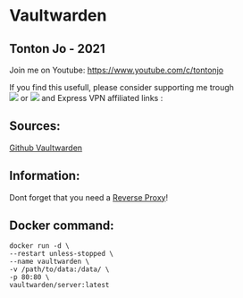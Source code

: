 # Vaultwarden

## Tonton Jo - 2021
Join me on Youtube: https://www.youtube.com/c/tontonjo

If you find this usefull, please consider supporting me trough  
<a href="https://www.buymeacoffee.com/tontonjo"><img src="https://www.buymeacoffee.com/assets/img/custom_images/orange_img.png"></a> or <a href="https://www.buymeacoffee.com/tontonjo"><img src="https://i.ibb.co/KjWSd95/banner-bleu.png"></a> and Express VPN affiliated links :

## Sources: 
[Github Vaultwarden](https://github.com/dani-garcia/vaultwarden)  

## Information:  
Dont forget that you need a [Reverse Proxy](https://www.youtube.com/watch?v=7nyn_kfBAjk)!  

## Docker command:  
```shell
docker run -d \
--restart unless-stopped \
--name vaultwarden \
-v /path/to/data:/data/ \
-p 80:80 \
vaultwarden/server:latest
```
